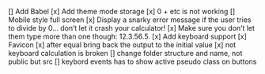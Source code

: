 [] Add Babel
[x] Add theme mode storage
[x] 0 + etc is not working
[] Mobile style full screen
[x] Display a snarky error message if the user tries to divide by 0… don’t let it crash your calculator!
[x] Make sure you don’t let them type more than one though: 12.3.56.5.
[x] Add keyboard support
[x] Favicon
[x] after equal bring back the output to the initial value
[x] not keyboard calculation is broken
[] change folder structure and name, not public but src
[] keybord events has to show active pseudo class on buttons